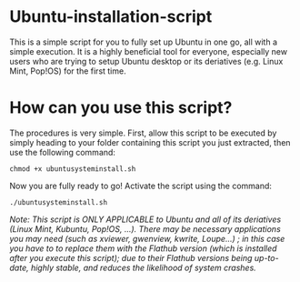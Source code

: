 # Ubuntu-installation-script
This is a simple script for you to fully set up Ubuntu in one go, all with a simple execution. It is a highly beneficial tool for everyone, especially new users who are trying to setup Ubuntu desktop or its deriatives (e.g. Linux Mint, Pop!OS) for the first time.
# How can you use this script?
The procedures is very simple.
First, allow this script to be executed by simply heading to your folder containing this script you just extracted, then use the following command:
```
chmod +x ubuntusysteminstall.sh
```
Now you are fully ready to go! Activate the script using the command:
```
./ubuntusysteminstall.sh
```
*Note: This script is ONLY APPLICABLE to Ubuntu and all of its deriatives (Linux Mint, Kubuntu, Pop!OS, ...). There may be necessary applications you may need (such as xviewer, gwenview, kwrite, Loupe...) ; in this case you have to to replace them with the Flathub version (which is installed after you execute this script); due to their Flathub versions being up-to-date, highly stable, and reduces the likelihood of system crashes.*
